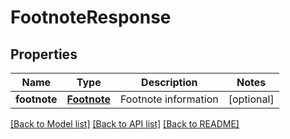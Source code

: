 # FootnoteResponse

## Properties
Name | Type | Description | Notes
------------ | ------------- | ------------- | -------------
**footnote** | [**Footnote**](Footnote.md) | Footnote information | [optional] 

[[Back to Model list]](../README.md#documentation-for-models) [[Back to API list]](../README.md#documentation-for-api-endpoints) [[Back to README]](../README.md)


